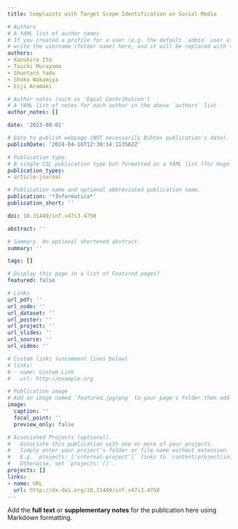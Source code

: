 ```yaml
---
title: Complaints with Target Scope Identification on Social Media

# Authors
# A YAML list of author names
# If you created a profile for a user (e.g. the default `admin` user at `content/authors/admin/`), 
# write the username (folder name) here, and it will be replaced with their full name and linked to their profile.
authors:
- Kazuhiro Ito
- Taichi Murayama
- Shuntaro Yada
- Shoko Wakamiya
- Eiji Aramaki

# Author notes (such as 'Equal Contribution')
# A YAML list of notes for each author in the above `authors` list
author_notes: []

date: '2023-08-01'

# Date to publish webpage (NOT necessarily Bibtex publication's date).
publishDate: '2024-04-16T12:30:14.113562Z'

# Publication type.
# A single CSL publication type but formatted as a YAML list (for Hugo requirements).
publication_types:
- article-journal

# Publication name and optional abbreviated publication name.
publication: '*Informatica*'
publication_short: ''

doi: 10.31449/inf.v47i3.4758

abstract: ''

# Summary. An optional shortened abstract.
summary: ''

tags: []

# Display this page in a list of Featured pages?
featured: false

# Links
url_pdf: ''
url_code: ''
url_dataset: ''
url_poster: ''
url_project: ''
url_slides: ''
url_source: ''
url_video: ''

# Custom links (uncomment lines below)
# links:
# - name: Custom Link
#   url: http://example.org

# Publication image
# Add an image named `featured.jpg/png` to your page's folder then add a caption below.
image:
  caption: ''
  focal_point: ''
  preview_only: false

# Associated Projects (optional).
#   Associate this publication with one or more of your projects.
#   Simply enter your project's folder or file name without extension.
#   E.g. `projects: ['internal-project']` links to `content/project/internal-project/index.md`.
#   Otherwise, set `projects: []`.
projects: []
links:
- name: URL
  url: http://dx.doi.org/10.31449/inf.v47i3.4758
---
```


Add the **full text** or **supplementary notes** for the publication here using Markdown formatting.
